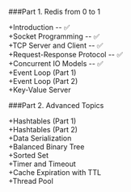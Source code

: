###Part 1. Redis from 0 to 1

+Introduction -- ✅  
+Socket Programming -- ✅  
+TCP Server and Client -- ✅  
+Request-Response Protocol -- ✅  
+Concurrent IO Models -- ✅  
+Event Loop (Part 1)  
+Event Loop (Part 2)  
+Key-Value Server

###Part 2. Advanced Topics

+Hashtables (Part 1)  
+Hashtables (Part 2)  
+Data Serialization  
+Balanced Binary Tree  
+Sorted Set  
+Timer and Timeout  
+Cache Expiration with TTL  
+Thread Pool
